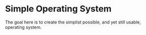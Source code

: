 # Simple Operating System
The goal here is to create the simplist possible, and yet still usable, operating system.
